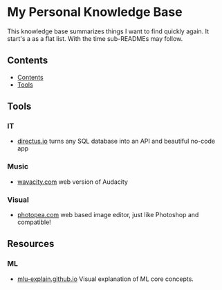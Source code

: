 # My Personal Knowledge Base
This knowledge base summarizes things I want to find quickly again.
It start's a as a flat list. With the time sub-READMEs may follow.

## Contents
 - [Contents](#contents)
 - [Tools](#tools)


## Tools
### IT
 - [directus.io](subs/directus.io.md) turns any SQL database into an API and beautiful no-code app
 
### Music
 - [wavacity.com](https://wavacity.com) web version of Audacity

### Visual
 - [photopea.com](https://www.photopea.com/) web based image editor, just like Photoshop and compatible!

## Resources
### ML
 - [mlu-explain.github.io](https://mlu-explain.github.io) Visual explanation of ML core concepts. 
